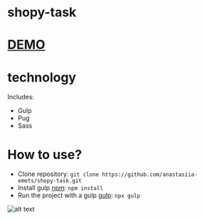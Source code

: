 # shopy-task

# [DEMO](https://anastasiia-emets.github.io/shopy-task/dist/index.html)
# technology
Includes:
- Gulp
- Pug
- Sass
# How to use?
- Clone repository: `git clone https://github.com/anastasiia-emets/shopy-task.git`
- Install gulp [npm](https://www.npmjs.com/): `npm install`
- Run the project with a gulp [gulp](https://gulpjs.com/): `npx gulp`

![alt text](https://github.com/anastasiia-emets/shopy-task/blob/master/maket.png "shopy")

